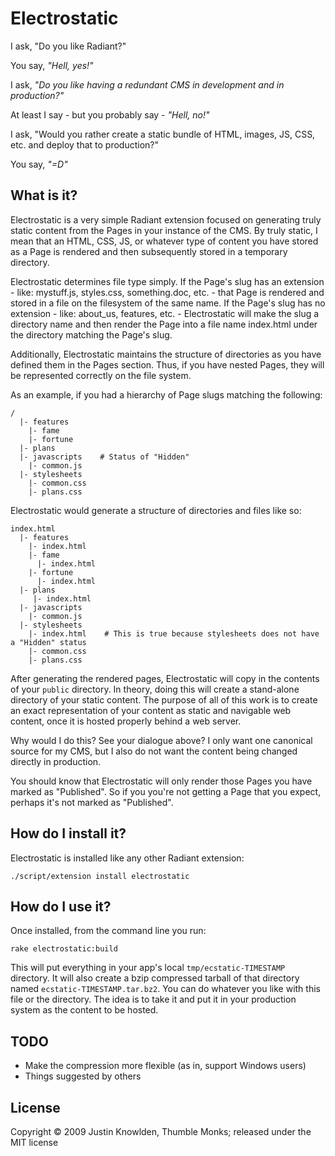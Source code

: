# Electrostatic

I ask, "Do you like Radiant?"

You say, *"Hell, yes!"*

I ask, *"Do you like having a redundant CMS in development and in production?"*

At least I say - but you probably say - *"Hell, no!"*

I ask, "Would you rather create a static bundle of HTML, images, JS, CSS, etc. and deploy that to production?"

You say, *"=D"*

## What is it?

Electrostatic is a very simple Radiant extension focused on generating truly static content from the Pages in your instance of the CMS. By truly static, I mean that an HTML, CSS, JS, or whatever type of content you have stored as a Page is rendered and then subsequently stored in a temporary directory.

Electrostatic determines file type simply. If the Page's slug has an extension - like: mystuff.js, styles.css, something.doc, etc. - that Page is rendered and stored in a file on the filesystem of the same name. If the Page's slug has no extension - like: about\_us, features, etc. - Electrostatic will make the slug a directory name and then render the Page into a file name index.html under the directory matching the Page's slug.

Additionally, Electrostatic maintains the structure of directories as you have defined them in the Pages section. Thus, if you have nested Pages, they will be represented correctly on the file system.

As an example, if you had a hierarchy of Page slugs matching the following:

    /
      |- features
        |- fame
        |- fortune
      |- plans
      |- javascripts    # Status of "Hidden"
        |- common.js
      |- stylesheets
        |- common.css
        |- plans.css

Electrostatic would generate a structure of directories and files like so:

    index.html
      |- features
        |- index.html
        |- fame
          |- index.html
        |- fortune
          |- index.html
      |- plans
         |- index.html
      |- javascripts
        |- common.js
      |- stylesheets
        |- index.html    # This is true because stylesheets does not have a "Hidden" status
        |- common.css
        |- plans.css

After generating the rendered pages, Electrostatic will copy in the contents of your `public` directory. In theory, doing this will create a stand-alone directory of your static content. The purpose of all of this work is to create an exact representation of your content as static and navigable web content, once it is hosted properly behind a web server.

Why would I do this? See your dialogue above? I only want one canonical source for my CMS, but I also do not want the content being changed directly in production.

You should know that Electrostatic will only render those Pages you have marked as "Published". So if you you're not getting a Page that you expect, perhaps it's not marked as "Published".

## How do I install it?

Electrostatic is installed like any other Radiant extension:

    ./script/extension install electrostatic

## How do I use it?

Once installed, from the command line you run:

    rake electrostatic:build

This will put everything in your app's local `tmp/ecstatic-TIMESTAMP` directory. It will also create a bzip compressed tarball of that directory named `ecstatic-TIMESTAMP.tar.bz2`. You can do whatever you like with this file or the directory. The idea is to take it and put it in your production system as the content to be hosted.

## TODO

* Make the compression more flexible (as in, support Windows users)
* Things suggested by others

## License

Copyright &copy; 2009 Justin Knowlden, Thumble Monks; released under the MIT license
